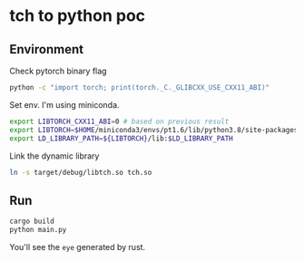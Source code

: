# tch to python poc

## Environment

Check pytorch binary flag

```bash
python -c "import torch; print(torch._C._GLIBCXX_USE_CXX11_ABI)"
```

Set env. I'm using miniconda.

```bash
export LIBTORCH_CXX11_ABI=0 # based on previous result
export LIBTORCH=$HOME/miniconda3/envs/pt1.6/lib/python3.8/site-packages/torch
export LD_LIBRARY_PATH=${LIBTORCH}/lib:$LD_LIBRARY_PATH
```

Link the dynamic library

```bash
ln -s target/debug/libtch.so tch.so
```

## Run

```bash
cargo build
python main.py
```

You'll see the `eye` generated by rust.